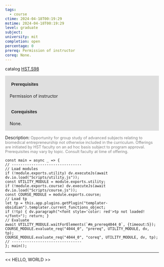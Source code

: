 ```yaml
---
tags:
  - course
ctime: 2024-04-18T00:19:29
mstime: 2024-04-18T00:19:29
level: graduate
subject: 
university: mit
completion: open
percentage: 0
prereq: Permission of instructor
coreq: None.
---
```


catalog [HST.S98](http://student.mit.edu/catalog/mHSTb.html#HST.S98)

<span style="display: block; padding: 15px; background-color: rgb(100, 100, 100, 0.2);"><font id="m_prereq4044_0" style="display: block; font-family: Arial, sans-serif; font-weight: bold; padding: 5px">Prerequisites</font><br><span id="prereq4044_0">Permission of instructor</span></span>
<span style="display: block; padding: 15px; background-color: rgb(100, 100, 100, 0.2);"><font id="m_coreq4044_0" style="display: block; font-family: Arial, sans-serif; font-weight: bold; padding: 5px">Corequisites</font><br><span id="coreq4044_0">None.</span></span>

<font style="">Description:</font>
<font style="color: grey; font-size: 0.8rem;">Opportunity for group study of advanced subjects relating to biomedical entrepreneurship not otherwise included in the curriculum. Offerings are initiated by HST faculty on an ad hoc basis subject to program approval. Prerequisites may vary by topic. Consult faculty at time of offering.</font>

```dataviewjs
const main = async _ => {
// --------------------------------
// Load modules
if (!module.exports.utility) dv.executeJs(await dv.io.load("Scripts/utility.js"));
const UTILITY_MODULE = module.exports.utility;
if (!module.exports.course) dv.executeJs(await dv.io.load("Scripts/course.js"));
const COURSE_MODULE = module.exports.course;
// Load tp
let tp = this.app.plugins.getPlugin("templater-obsidian").templater.current_functions_object;
if (!tp) { dv.paragraph("<font style='color: red'>tp not loaded!</font>"); return; }
// Evaluate
await UTILITY_MODULE.waitForElements(`#m_prereq4044_0`, {timeout:5});
COURSE_MODULE.evaluate_req("4044_0", "prereq", UTILITY_MODULE, dv, tp);
COURSE_MODULE.evaluate_req("4044_0", "coreq", UTILITY_MODULE, dv, tp);
// --------------------------------
}; main();
```

---

<< HELLO, WORLD >>
